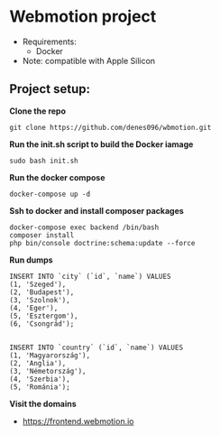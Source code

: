 # Webmotion project

- Requirements:
  - Docker
- Note: compatible with Apple Silicon
  
## Project setup:
**Clone the repo**

```git clone https://github.com/denes096/wbmotion.git```

**Run the init.sh script to build the Docker iamage**

```sudo bash init.sh```

**Run the docker compose**

```docker-compose up -d```

**Ssh to docker and install composer packages**

```
docker-compose exec backend /bin/bash
composer install
php bin/console doctrine:schema:update --force
```

**Run dumps**
```
INSERT INTO `city` (`id`, `name`) VALUES
(1, 'Szeged'),
(2, 'Budapest'),
(3, 'Szolnok'),
(4, 'Eger'),
(5, 'Esztergom'),
(6, 'Csongrád');


INSERT INTO `country` (`id`, `name`) VALUES
(1, 'Magyarország'),
(2, 'Anglia'),
(3, 'Németország'),
(4, 'Szerbia'),
(5, 'Románia');
```

**Visit the domains**
* https://frontend.webmotion.io
